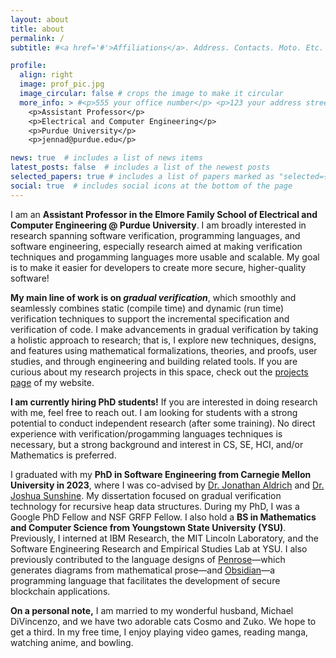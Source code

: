 ```yaml
---
layout: about
title: about
permalink: /
subtitle: #<a href='#'>Affiliations</a>. Address. Contacts. Moto. Etc.

profile:
  align: right
  image: prof_pic.jpg
  image_circular: false # crops the image to make it circular
  more_info: > #<p>555 your office number</p> <p>123 your address street</p> <p>Your City, State 12345</p>
    <p>Assistant Professor</p>
    <p>Electrical and Computer Engineering</p>
    <p>Purdue University</p>
    <p>jennad@purdue.edu</p>

news: true  # includes a list of news items
latest_posts: false  # includes a list of the newest posts
selected_papers: true # includes a list of papers marked as "selected={true}"
social: true  # includes social icons at the bottom of the page
---
```


I am an **Assistant Professor in the Elmore Family School of Electrical and Computer Engineering @ Purdue University**. I am broadly interested in research spanning software verification, programming languages, and software engineering, especially research aimed at making verification techniques and progamming languages more usable and scalable. My goal is to make it easier for developers to create more secure, higher-quality software!
<!--(This work is becoming increasingly important as more developers use tools like ChatGPT or CoPilot to generate code and must ensure such code is correct/bug free.)-->

**My main line of work is on *gradual verification***, which smoothly and seamlessly combines static (compile time) and dynamic (run time) verification techniques to support the incremental specification and verification of code. I make advancements in gradual verification by taking a holistic approach to research; that is, I explore new techniques, designs, and features using mathematical formalizations, theories, and proofs, user studies, and through engineering and building related tools. If you are curious about my research projects in this space, check out the [projects page](/projects/) of my website.

**I am currently hiring PhD students!** If you are interested in doing research with me, feel free to reach out. I am looking for students with a strong potential to conduct independent research (after some training). No direct experience with verification/progamming languages techniques is necessary, but a strong background and interest in CS, SE, HCI, and/or Mathematics is preferred.
<!--PhD applicants who would like to work with me at minimum need to: 1) have some interest in mathematical logic and software engineering, 2) have some interest in at least one of the following: theory work, software development, or user studies/HCI/CS education, and 3) have programming experience equivalent to someone with a BS in CS. If you are unsure whether you meet these requirements or not, feel free to reach out to me and ask. We will figure out together whether or not this is a good fit. -->

I graduated with my **PhD in Software Engineering from Carnegie Mellon University in 2023**, where I was co-advised by [Dr. Jonathan Aldrich](https://www.cs.cmu.edu/~./aldrich/) and [Dr. Joshua Sunshine](https://www.cs.cmu.edu/~jssunshi/). My dissertation focused on gradual verification technology for recursive heap data structures. During my PhD, I was a Google PhD Fellow and NSF GRFP Fellow. I also hold a **BS in Mathematics and Computer Science from Youngstown State University (YSU)**. Previously, I interned at IBM Research, the MIT Lincoln Laboratory, and the Software Engineering Research and Empirical Studies Lab at YSU. I also previously contributed to the language designs of [Penrose](https://penrose.cs.cmu.edu/siggraph20)—which generates diagrams from mathematical prose—and [Obsidian](https://obsidian-lang.com/)—a programming language that facilitates the development of secure blockchain applications.

**On a personal note,** I am married to my wonderful husband, Michael DiVincenzo, and we have two adorable cats Cosmo and Zuko. We hope to get a third. In my free time, I enjoy playing video games, reading manga, watching anime, and bowling.

<!--Write your biography here. Tell the world about yourself. Link to your favorite [subreddit](http://reddit.com). You can put a picture in, too. The code is already in, just name your picture `prof_pic.jpg` and put it in the `img/` folder.

Put your address / P.O. box / other info right below your picture. You can also disable any of these elements by editing `profile` property of the YAML header of your `_pages/about.md`. Edit `_bibliography/papers.bib` and Jekyll will render your [publications page](/al-folio/publications/) automatically.

Link to your social media connections, too. This theme is set up to use [Font Awesome icons](https://fontawesome.com/) and [Academicons](https://jpswalsh.github.io/academicons/), like the ones below. Add your Facebook, Twitter, LinkedIn, Google Scholar, or just disable all of them.-->